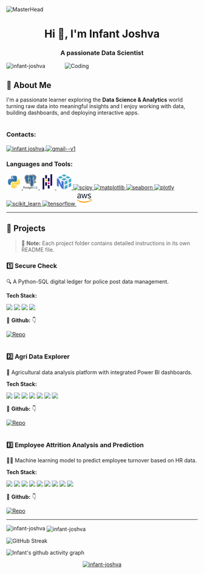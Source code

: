 ![MasterHead](https://res.cloudinary.com/superfolio/image/upload/v1620689979/68747470733a2f2f692e70696e696d672e636f6d2f6f726967696e616c732f63362f33332f63322f63363333633230656465383266306530636564376435373064626533613166332e676966_yjuh2s.gif)

<h1 align="center">Hi 👋, I'm Infant Joshva</h1>
<h3 align="center">A passionate Data Scientist</h3>

<img align="right" alt="Coding" width="350" src="https://static.tildacdn.biz/tild3930-6134-4666-b963-386462303334/programmer_1.gif">

<p align="left"> <img src="https://komarev.com/ghpvc/?username=infant-joshva&label=Profile%20views&color=0e75b6&style=flat" alt="infant-joshva" /> </p>

## 🚀 About Me  
I'm a passionate learner exploring the **Data Science & Analytics** world turning raw data into meaningful insights and I enjoy working with data, building dashboards, and deploying interactive apps. 

<h1></h1>

<h3 align="left">Contacts:</h3>
<p align="left">
<a href="https://www.linkedin.com/in/infant-joshva" target="_blank">
  <img align="center" src="https://raw.githubusercontent.com/rahuldkjain/github-profile-readme-generator/master/src/images/icons/Social/linked-in-alt.svg" alt="infant joshva" height="30" width="40" />
</a>
<a href="mailto:infantjoshva2024@gmail.com" target="_blank">
  <img align="center" width="40" height="40" src="https://img.icons8.com/color/48/gmail--v1.png" alt="gmail--v1"/>
</a>
</p>


<h3 align="left">Languages and Tools:</h3>
<p align="left"> 
<a href="https://www.python.org" target="_blank" rel="noreferrer"> <img src="https://raw.githubusercontent.com/devicons/devicon/master/icons/python/python-original.svg" alt="python" width="40" height="40"/> </a> 
<a href="https://www.postgresql.org" target="_blank" rel="noreferrer"> <img src="https://raw.githubusercontent.com/devicons/devicon/master/icons/postgresql/postgresql-original-wordmark.svg" alt="postgresql" width="40" height="40"/> </a> 
<a href="https://pandas.pydata.org/" target="_blank" rel="noreferrer"> <img src="https://raw.githubusercontent.com/devicons/devicon/master/icons/pandas/pandas-original.svg" alt="pandas" width="40" height="40"/> </a> 
<a href="https://numpy.org/" target="_blank" rel="noreferrer"> <img src="https://raw.githubusercontent.com/devicons/devicon/master/icons/numpy/numpy-original.svg" alt="numpy" width="40" height="40"/> </a> 
<a href="https://scipy.org/" target="_blank" rel="noreferrer"> <img src="https://upload.wikimedia.org/wikipedia/commons/b/b2/SCIPY_2.svg" alt="scipy" width="40" height="40"/> </a> 
<a href="https://matplotlib.org/" target="_blank" rel="noreferrer"> <img src="https://upload.wikimedia.org/wikipedia/commons/8/84/Matplotlib_icon.svg" alt="matplotlib" width="40" height="40"/> </a> 
<a href="https://seaborn.pydata.org/" target="_blank" rel="noreferrer"> <img src="https://seaborn.pydata.org/_images/logo-mark-lightbg.svg" alt="seaborn" width="40" height="40"/> </a> 
<a href="https://plotly.com/" target="_blank" rel="noreferrer"> <img src="https://images.prismic.io/plotly-marketing-website-2/8f977c91-7b4e-4367-8228-26fbba2506e4_69e12d6a-fb65-4b6e-8423-9465a29c6028_plotly-logo-sm.png?auto=compress%2Cformat&fit=max&w=128" alt="plotly" width="90" height="60"/> </a>
<a href="https://scikit-learn.org/" target="_blank" rel="noreferrer"> <img src="https://upload.wikimedia.org/wikipedia/commons/0/05/Scikit_learn_logo_small.svg" alt="scikit_learn" width="40" height="80"/> </a> 
<a href="https://www.tensorflow.org" target="_blank" rel="noreferrer"> <img src="https://www.vectorlogo.zone/logos/tensorflow/tensorflow-icon.svg" alt="tensorflow" width="35" height="40"/> </a> 
<a href="https://aws.amazon.com" target="_blank" rel="noreferrer"> <img src="https://raw.githubusercontent.com/devicons/devicon/master/icons/amazonwebservices/amazonwebservices-original-wordmark.svg" alt="aws" width="40" height="40"/> </a> 
</p>


---

## 🚀 Projects

> 📌 **Note:** Each project folder contains detailed instructions in its own README file. 

### 1️⃣ Secure Check

🔍 A Python-SQL digital ledger for police post data management.  
  
**Tech Stack:**  

<img src="https://img.shields.io/badge/Python-3776AB?style=for-the-badge&logo=python&logoColor=white"> <img src="https://img.shields.io/badge/PostgreSQL-4169E1?style=for-the-badge&logo=postgresql&logoColor=white"> <img src="https://img.shields.io/badge/Pandas-150458?style=for-the-badge&logo=pandas&logoColor=white"> <img src="https://img.shields.io/badge/Streamlit-FF4B4B?style=for-the-badge&logo=streamlit&logoColor=white">

📂 **Github:** 👇

[![Repo](https://img.shields.io/badge/Repo-Secure%20Check-orange?style=plastic&logo=github)](https://github.com/Infant-Joshva/Mini-Project-1-Secure-Check-.git)

<h1></h1>

### 2️⃣ Agri Data Explorer

🌾 Agricultural data analysis platform with integrated Power BI dashboards.  
  
**Tech Stack:**  

<img src="https://img.shields.io/badge/Python-3776AB?style=for-the-badge&logo=python&logoColor=white"> <img src="https://img.shields.io/badge/PostgreSQL-4169E1?style=for-the-badge&logo=postgresql&logoColor=white"> <img src="https://img.shields.io/badge/Pandas-150458?style=for-the-badge&logo=pandas&logoColor=white"> <img src="https://img.shields.io/badge/Plotly-3F4F75?style=for-the-badge&logo=plotly&logoColor=white"> <img src="https://img.shields.io/badge/SciPy-8CAAE6?style=for-the-badge&logo=scipy&logoColor=white"> <img src="https://img.shields.io/badge/NumPy-013243?style=for-the-badge&logo=numpy&logoColor=white"> <img src="https://img.shields.io/badge/Power%20BI-F2C811?style=for-the-badge&logo=powerbi&logoColor=black">

📂 **Github:** 👇

[![Repo](https://img.shields.io/badge/Repo-Agri%20Data%20Explorer-orange?style=plastic&logo=github)](https://github.com/Infant-Joshva/Mini_project_2-Agri-Data-Explorer.git)

<h1></h1>

### 3️⃣ Employee Attrition Analysis and Prediction

👨‍💼 Machine learning model to predict employee turnover based on HR data.  

**Tech Stack:**  

<img src="https://img.shields.io/badge/Python-3776AB?style=for-the-badge&logo=python&logoColor=white"> <img src="https://img.shields.io/badge/PostgreSQL-4169E1?style=for-the-badge&logo=postgresql&logoColor=white"> <img src="https://img.shields.io/badge/Pandas-150458?style=for-the-badge&logo=pandas&logoColor=white"> <img src="https://img.shields.io/badge/Plotly-3F4F75?style=for-the-badge&logo=plotly&logoColor=white"> <img src="https://img.shields.io/badge/SciPy-8CAAE6?style=for-the-badge&logo=scipy&logoColor=white"> <img src="https://img.shields.io/badge/NumPy-013243?style=for-the-badge&logo=numpy&logoColor=white"> <img src="https://img.shields.io/badge/Scikit%20Learn-F7931E?style=for-the-badge&logo=scikitlearn&logoColor=white"> <img src="https://img.shields.io/badge/Streamlit-FF4B4B?style=for-the-badge&logo=streamlit&logoColor=white"> <img src="https://img.shields.io/badge/Power%20BI-F2C811?style=for-the-badge&logo=powerbi&logoColor=black">

📂 **Github:** 👇

[![Repo](https://img.shields.io/badge/Repo-Employee%20Attrition%20ML%20Model-orange?style=plastic&logo=github)](https://github.com/Infant-Joshva/Project_3-Employee_Attrition_Analysis_and_Prediction.git)

---

<p><img align="left" src="https://github-readme-stats.vercel.app/api/top-langs?username=infant-joshva&show_icons=true&locale=en&layout=compact" alt="infant-joshva" /></p>

<p>&nbsp;<img align="center" src="https://github-readme-stats.vercel.app/api?username=infant-joshva&show_icons=true&locale=en" alt="infant-joshva" /></p>

![GitHub Streak](https://github-readme-streak-stats.herokuapp.com?user=Infant-Joshva)

![Infant's github activity graph](https://github-readme-activity-graph.vercel.app/graph?username=Infant-Joshva&bg_color=000000&color=ffffff&line=4dff4d&point=ffffff&area=true&hide_border=true)

<p align="center">
  <a href="https://github.com/ryo-ma/github-profile-trophy">
    <img src="https://github-profile-trophy.vercel.app/?username=infant-joshva&theme=gruvbox&margin-w=15" alt="infant-joshva" />
  </a>
</p>
